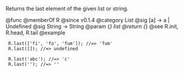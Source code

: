 Returns the last element of the given list or string.

@func
@memberOf R
@since v0.1.4
@category List
@sig [a] -> a | Undefined
@sig String -> String
@param {*} list
@return {*}
@see R.init, R.head, R.tail
@example

     R.last(['fi', 'fo', 'fum']); //=> 'fum'
     R.last([]); //=> undefined

     R.last('abc'); //=> 'c'
     R.last(''); //=> ''
